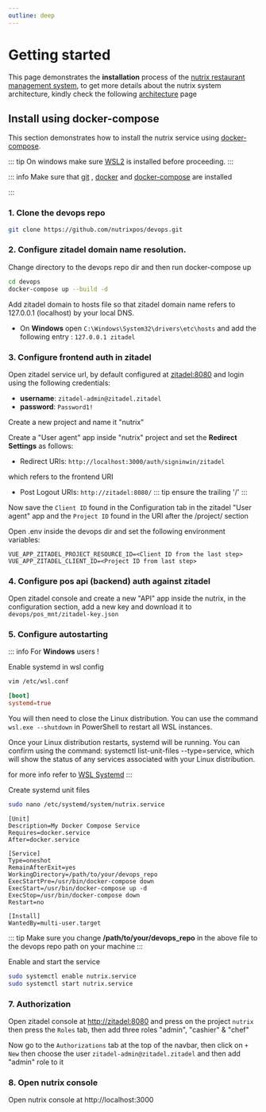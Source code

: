 ```yaml
---
outline: deep
---
```


# Getting started

This page demonstrates the **installation** process of the [nutrix restaurant management system](/), to get more details about the nutrix system architecture, kindly check the following [architecture](/architecture) page

## Install using docker-compose

This section demonstrates how to install the nutrix service using [docker-compose](https://docs.docker.com/compose/).

::: tip
On windows make sure [WSL2](https://learn.microsoft.com/en-us/windows/wsl/install) is installed before proceeding.
:::

::: info
Make sure that [git](https://git-scm.com/) , [docker](https://www.docker.com/) and [docker-compose](https://docs.docker.com/compose/) are installed

:::

### 1. Clone the devops repo
```sh
git clone https://github.com/nutrixpos/devops.git
```


### 2. Configure zitadel domain name resolution.
Change directory to the devops repo dir and then run docker-compose up

```sh
cd devops
docker-compose up --build -d
```

Add zitadel domain to hosts file so that zitadel domain name refers to 127.0.0.1 (localhost) by your local DNS. 
- On **Windows** open `C:\Windows\System32\drivers\etc\hosts` and add the following entry : `127.0.0.1 zitadel`

### 3. Configure frontend auth in zitadel
Open zitadel service url, by default configured at [zitadel:8080](http://zitadel:8080) and login using the following credentials:

- **username**: `zitadel-admin@zitadel.zitadel`
- **password**: `Password1!`

Create a new project and name it "nutrix"

Create a "User agent" app inside "nutrix" project and set the **Redirect Settings** as follows:
- Redirect URIs: `http://localhost:3000/auth/signinwin/zitadel`

which refers to the frontend URI
- Post Logout URIs: `http://zitadel:8080/`
::: tip
    ensure the trailing '/'
:::

Now save the `Client ID` found in the Configuration tab in the zitadel "User agent" app and the `Project ID` found in the URI after the /project/ section


Open .env inside the devops dir and set the following environment variables:

``` .env
VUE_APP_ZITADEL_PROJECT_RESOURCE_ID=<Client ID from the last step>
VUE_APP_ZITADEL_CLIENT_ID=<Project ID from last step>
```

### 4. Configure pos api (backend) auth against zitadel
Open zitadel console and create a new "API" app inside the nutrix, in the configuration section, add a new key and download it to `devops/pos_mnt/zitadel-key.json`

### 5. Configure autostarting

::: info
For **Windows** users !

Enable systemd in wsl config

```sh
vim /etc/wsl.conf
```
```/etc/wsl.conf
[boot]
systemd=true
```

You will then need to close the Linux distribution. You can use the command `wsl.exe --shutdown` in PowerShell to restart all WSL instances.

Once your Linux distribution restarts, systemd will be running. You can confirm using the command: systemctl list-unit-files --type=service, which will show the status of any services associated with your Linux distribution.

for more info refer to [WSL Systemd](https://learn.microsoft.com/en-us/windows/wsl/systemd)
:::

Create systemd unit files
```sh
sudo nano /etc/systemd/system/nutrix.service
```

``` nutrix.service{9}
[Unit]
Description=My Docker Compose Service
Requires=docker.service
After=docker.service

[Service]
Type=oneshot
RemainAfterExit=yes
WorkingDirectory=/path/to/your/devops_repo
ExecStartPre=/usr/bin/docker-compose down
ExecStart=/usr/bin/docker-compose up -d
ExecStop=/usr/bin/docker-compose down
Restart=no

[Install]
WantedBy=multi-user.target
```
::: tip
Make sure you change **/path/to/your/devops_repo** in the above file to the devops repo path on your machine
:::

Enable and start the service

```sh
sudo systemctl enable nutrix.service
sudo systemctl start nutrix.service
```

### 7. Authorization
Open zitadel console at [http://zitadel:8080](https://zitadel:8080) and press on the project `nutrix` then press the `Roles` tab, then add three roles "admin", "cashier" & "chef"

Now go to the `Authorizations` tab at the top of the navbar, then click on `+ New` then choose the user `zitadel-admin@zitadel.zitadel` and then add "admin" role to it

### 8. Open nutrix console
Open nutrix console at http://localhost:3000



